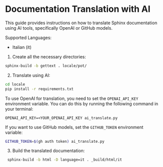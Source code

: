 # Documentation Translation with AI

This guide provides instructions on how to translate Sphinx documentation using AI tools, specifically OpenAI or GitHub models.

Supported Languages:
- Italian (it)

1. Create all the necessary directories:
```bash
sphinx-build -b gettext . locale/pot/
```
2. Translate using AI:
```bash
cd locale
pip install -r requirements.txt
```

To use OpenAI for translation, you need to set the `OPENAI_API_KEY` environment variable. You can do this by running the following command in your terminal:
```
OPENAI_API_KEY=<YOUR_OPENAI_API_KEY ai_translate.py
```

If you want to use GitHub models, set the `GITHUB_TOKEN` environment variable:
```bash
GITHUB_TOKEN=$(gh auth token) ai_translate.py
```
3. Build the translated documentation:
```bash
 sphinx-build -b html -D language=it . _build/html/it
```

